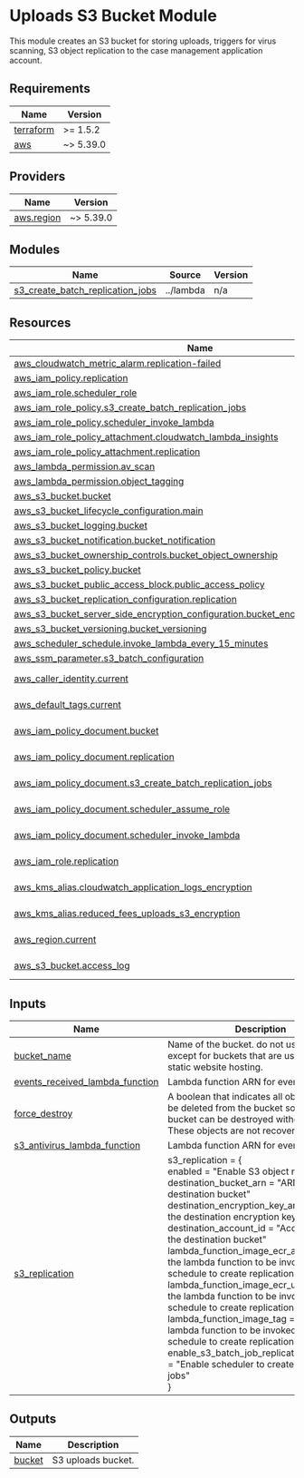 # Uploads S3 Bucket Module

This module creates an S3 bucket for storing uploads, triggers for virus scanning, S3 object replication to the case management application account.

<!-- BEGIN_TF_DOCS -->
## Requirements

| Name | Version |
|------|---------|
| <a name="requirement_terraform"></a> [terraform](#requirement\_terraform) | >= 1.5.2 |
| <a name="requirement_aws"></a> [aws](#requirement\_aws) | ~> 5.39.0 |

## Providers

| Name | Version |
|------|---------|
| <a name="provider_aws.region"></a> [aws.region](#provider\_aws.region) | ~> 5.39.0 |

## Modules

| Name | Source | Version |
|------|--------|---------|
| <a name="module_s3_create_batch_replication_jobs"></a> [s3\_create\_batch\_replication\_jobs](#module\_s3\_create\_batch\_replication\_jobs) | ../lambda | n/a |

## Resources

| Name | Type |
|------|------|
| [aws_cloudwatch_metric_alarm.replication-failed](https://registry.terraform.io/providers/hashicorp/aws/latest/docs/resources/cloudwatch_metric_alarm) | resource |
| [aws_iam_policy.replication](https://registry.terraform.io/providers/hashicorp/aws/latest/docs/resources/iam_policy) | resource |
| [aws_iam_role.scheduler_role](https://registry.terraform.io/providers/hashicorp/aws/latest/docs/resources/iam_role) | resource |
| [aws_iam_role_policy.s3_create_batch_replication_jobs](https://registry.terraform.io/providers/hashicorp/aws/latest/docs/resources/iam_role_policy) | resource |
| [aws_iam_role_policy.scheduler_invoke_lambda](https://registry.terraform.io/providers/hashicorp/aws/latest/docs/resources/iam_role_policy) | resource |
| [aws_iam_role_policy_attachment.cloudwatch_lambda_insights](https://registry.terraform.io/providers/hashicorp/aws/latest/docs/resources/iam_role_policy_attachment) | resource |
| [aws_iam_role_policy_attachment.replication](https://registry.terraform.io/providers/hashicorp/aws/latest/docs/resources/iam_role_policy_attachment) | resource |
| [aws_lambda_permission.av_scan](https://registry.terraform.io/providers/hashicorp/aws/latest/docs/resources/lambda_permission) | resource |
| [aws_lambda_permission.object_tagging](https://registry.terraform.io/providers/hashicorp/aws/latest/docs/resources/lambda_permission) | resource |
| [aws_s3_bucket.bucket](https://registry.terraform.io/providers/hashicorp/aws/latest/docs/resources/s3_bucket) | resource |
| [aws_s3_bucket_lifecycle_configuration.main](https://registry.terraform.io/providers/hashicorp/aws/latest/docs/resources/s3_bucket_lifecycle_configuration) | resource |
| [aws_s3_bucket_logging.bucket](https://registry.terraform.io/providers/hashicorp/aws/latest/docs/resources/s3_bucket_logging) | resource |
| [aws_s3_bucket_notification.bucket_notification](https://registry.terraform.io/providers/hashicorp/aws/latest/docs/resources/s3_bucket_notification) | resource |
| [aws_s3_bucket_ownership_controls.bucket_object_ownership](https://registry.terraform.io/providers/hashicorp/aws/latest/docs/resources/s3_bucket_ownership_controls) | resource |
| [aws_s3_bucket_policy.bucket](https://registry.terraform.io/providers/hashicorp/aws/latest/docs/resources/s3_bucket_policy) | resource |
| [aws_s3_bucket_public_access_block.public_access_policy](https://registry.terraform.io/providers/hashicorp/aws/latest/docs/resources/s3_bucket_public_access_block) | resource |
| [aws_s3_bucket_replication_configuration.replication](https://registry.terraform.io/providers/hashicorp/aws/latest/docs/resources/s3_bucket_replication_configuration) | resource |
| [aws_s3_bucket_server_side_encryption_configuration.bucket_encryption_configuration](https://registry.terraform.io/providers/hashicorp/aws/latest/docs/resources/s3_bucket_server_side_encryption_configuration) | resource |
| [aws_s3_bucket_versioning.bucket_versioning](https://registry.terraform.io/providers/hashicorp/aws/latest/docs/resources/s3_bucket_versioning) | resource |
| [aws_scheduler_schedule.invoke_lambda_every_15_minutes](https://registry.terraform.io/providers/hashicorp/aws/latest/docs/resources/scheduler_schedule) | resource |
| [aws_ssm_parameter.s3_batch_configuration](https://registry.terraform.io/providers/hashicorp/aws/latest/docs/resources/ssm_parameter) | resource |
| [aws_caller_identity.current](https://registry.terraform.io/providers/hashicorp/aws/latest/docs/data-sources/caller_identity) | data source |
| [aws_default_tags.current](https://registry.terraform.io/providers/hashicorp/aws/latest/docs/data-sources/default_tags) | data source |
| [aws_iam_policy_document.bucket](https://registry.terraform.io/providers/hashicorp/aws/latest/docs/data-sources/iam_policy_document) | data source |
| [aws_iam_policy_document.replication](https://registry.terraform.io/providers/hashicorp/aws/latest/docs/data-sources/iam_policy_document) | data source |
| [aws_iam_policy_document.s3_create_batch_replication_jobs](https://registry.terraform.io/providers/hashicorp/aws/latest/docs/data-sources/iam_policy_document) | data source |
| [aws_iam_policy_document.scheduler_assume_role](https://registry.terraform.io/providers/hashicorp/aws/latest/docs/data-sources/iam_policy_document) | data source |
| [aws_iam_policy_document.scheduler_invoke_lambda](https://registry.terraform.io/providers/hashicorp/aws/latest/docs/data-sources/iam_policy_document) | data source |
| [aws_iam_role.replication](https://registry.terraform.io/providers/hashicorp/aws/latest/docs/data-sources/iam_role) | data source |
| [aws_kms_alias.cloudwatch_application_logs_encryption](https://registry.terraform.io/providers/hashicorp/aws/latest/docs/data-sources/kms_alias) | data source |
| [aws_kms_alias.reduced_fees_uploads_s3_encryption](https://registry.terraform.io/providers/hashicorp/aws/latest/docs/data-sources/kms_alias) | data source |
| [aws_region.current](https://registry.terraform.io/providers/hashicorp/aws/latest/docs/data-sources/region) | data source |
| [aws_s3_bucket.access_log](https://registry.terraform.io/providers/hashicorp/aws/latest/docs/data-sources/s3_bucket) | data source |

## Inputs

| Name | Description | Type | Default | Required |
|------|-------------|------|---------|:--------:|
| <a name="input_bucket_name"></a> [bucket\_name](#input\_bucket\_name) | Name of the bucket. do not use dots (.) except for buckets that are used only for static website hosting. | `string` | n/a | yes |
| <a name="input_events_received_lambda_function"></a> [events\_received\_lambda\_function](#input\_events\_received\_lambda\_function) | Lambda function ARN for events received | `any` | n/a | yes |
| <a name="input_force_destroy"></a> [force\_destroy](#input\_force\_destroy) | A boolean that indicates all objects should be deleted from the bucket so that the bucket can be destroyed without error. These objects are not recoverable. | `bool` | `false` | no |
| <a name="input_s3_antivirus_lambda_function"></a> [s3\_antivirus\_lambda\_function](#input\_s3\_antivirus\_lambda\_function) | Lambda function ARN for events received | `any` | n/a | yes |
| <a name="input_s3_replication"></a> [s3\_replication](#input\_s3\_replication) | s3\_replication = {<br>      enabled                                   = "Enable S3 object replication"<br>      destination\_bucket\_arn                    = "ARN of the destination bucket"<br>      destination\_encryption\_key\_arn            = "ARN of the destination encryption key"<br>      destination\_account\_id                    = "Account ID of the destination bucket"<br>      lambda\_function\_image\_ecr\_arn             = "ARN of the lambda function to be invoked on a schedule to create replication jobs"<br>      lambda\_function\_image\_ecr\_url             = "URL of the lambda function to be invoked on a schedule to create replication jobs"<br>      lambda\_function\_image\_tag                 = "Tag of the lambda function to be invoked on a schedule to create replication jobs"<br>      enable\_s3\_batch\_job\_replication\_scheduler = "Enable scheduler to create replication jobs"<br>    } | <pre>object({<br>    enabled                                   = bool<br>    destination_bucket_arn                    = string<br>    destination_encryption_key_arn            = string<br>    destination_account_id                    = string<br>    lambda_function_image_ecr_arn             = string<br>    lambda_function_image_ecr_url             = string<br>    lambda_function_image_tag                 = string<br>    enable_s3_batch_job_replication_scheduler = bool<br>  })</pre> | n/a | yes |

## Outputs

| Name | Description |
|------|-------------|
| <a name="output_bucket"></a> [bucket](#output\_bucket) | S3 uploads bucket. |
<!-- END_TF_DOCS -->
